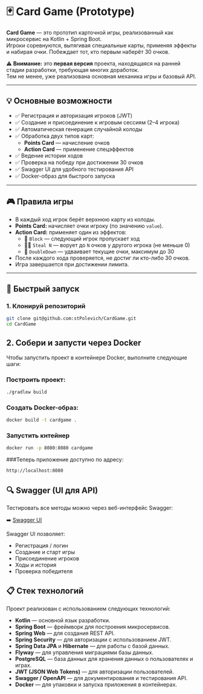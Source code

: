 # 🃏 Card Game (Prototype)

**Card Game** — это прототип карточной игры, реализованный как микросервис на Kotlin + Spring Boot.  
Игроки соревнуются, вытягивая специальные карты, применяя эффекты и набирая очки. Побеждает тот, кто первым наберёт 30 очков.

⚠️ **Внимание:** это **первая версия** проекта, находящаяся на ранней стадии разработки, требующая многих доработок.  
Тем не менее, уже реализована основная механика игры и базовый API.

---

## 💡 Основные возможности

- ✅ Регистрация и авторизация игроков (JWT)
- ✅ Создание и присоединение к игровым сессиям (2–4 игрока)
- ✅ Автоматическая генерация случайной колоды
- ✅ Обработка двух типов карт:
  - **Points Card** — начисление очков
  - **Action Card** — применение спецэффектов
- ✅ Ведение истории ходов
- ✅ Проверка на победу при достижении 30 очков
- ✅ Swagger UI для удобного тестирования API
- ✅ Docker-образ для быстрого запуска

---

## 🎮 Правила игры

- В каждый ход игрок берёт верхнюю карту из колоды.
- **Points Card:** начисляет очки игроку (по значению `value`).
- **Action Card:** применяет один из эффектов:
  - 🛑 `Block` — следующий игрок пропускает ход
  - 🕵️‍♂️ `Steal N` — ворует до `N` очков у другого игрока (не меньше 0)
  - 🔁 `DoubleDown` — удваивает текущие очки, максимум до 30
- После каждого хода проверяется, не достиг ли кто-либо 30 очков.
- Игра завершается при достижении лимита.

---

## 🚀 Быстрый запуск

### 1. Клонируй репозиторий

```bash
git clone git@github.com:stPolevich/CardGame.git
cd CardGame
```

## 2. Собери и запусти через Docker

Чтобы запустить проект в контейнере Docker, выполните следующие шаги:

### Построить проект:

```bash
./gradlew build
```

### Создать Docker-образ:

```bash
docker build -t cardgame .
```

### Запустить кнтейнер
```bash
docker run -p 8080:8080 cardgame
```

###Теперь приложение доступно по адресу:
```bash
http://localhost:8080
```



## 🔍 Swagger (UI для API)

Тестировать все методы можно через веб-интерфейс Swagger:

➡️ [Swagger UI](http://localhost:8080/swagger-ui.html)

Swagger UI позволяет:

- Регистрация / логин
- Создание и старт игры
- Присоединение игроков
- Ходы и история
- Проверка победителя


## 📋 Стек технологий

Проект реализован с использованием следующих технологий:

- **Kotlin** — основной язык разработки.
- **Spring Boot** — фреймворк для построения микросервисов.
- **Spring Web** — для создания REST API.
- **Spring Security** — для авторизации с использованием JWT.
- **Spring Data JPA** и **Hibernate** — для работы с базой данных.
- **Flyway** — для управления миграциями базы данных.
- **PostgreSQL** — база данных для хранения данных о пользователях и играх.
- **JWT (JSON Web Tokens)** — для авторизации пользователей.
- **Swagger / OpenAPI** — для документирования и тестирования API.
- **Docker** — для упаковки и запуска приложения в контейнерах.
